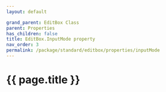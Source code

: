 ```yaml
---
layout: default

grand_parent: EditBox Class
parent: Properties
has_children: false
title: EditBox.InputMode property
nav_order: 3
permalink: /package/standard/editbox/properties/inputMode
---
```

# {{ page.title }}




